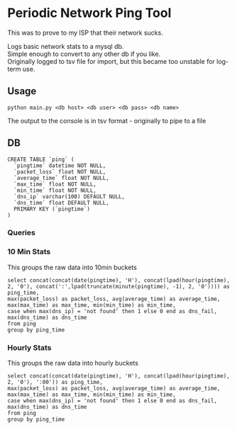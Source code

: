 # Periodic Network Ping Tool

This was to prove to my ISP that their network sucks.  

Logs basic network stats to a mysql db.  
Simple enough to convert to any other db if you like.  
Originally logged to tsv file for import, but this became too unstable for log-term use.  

## Usage

`python main.py <db host> <db user> <db pass> <db name>`

The output to the console is in tsv format - originally to pipe to a file

## DB

```
CREATE TABLE `ping` (
  `pingtime` datetime NOT NULL,
  `packet_loss` float NOT NULL,
  `average_time` float NOT NULL,
  `max_time` float NOT NULL,
  `min_time` float NOT NULL,
  `dns_ip` varchar(100) DEFAULT NULL,
  `dns_time` float DEFAULT NULL,
  PRIMARY KEY (`pingtime`)
)
```

### Queries

### 10 Min Stats
This groups the raw data into 10min buckets
```
select concat(concat(date(pingtime), 'H'), concat(lpad(hour(pingtime), 2, '0'), concat(':',lpad(truncate(minute(pingtime), -1), 2, '0')))) as ping_time, 
max(packet_loss) as packet_loss, avg(average_time) as average_time, max(max_time) as max_time, min(min_time) as min_time, 
case when max(dns_ip) = 'not found' then 1 else 0 end as dns_fail, max(dns_time) as dns_time
from ping
group by ping_time
```

### Hourly Stats
This groups the raw data into hourly buckets
```
select concat(concat(date(pingtime), 'H'), concat(lpad(hour(pingtime), 2, '0'), ':00')) as ping_time, 
max(packet_loss) as packet_loss, avg(average_time) as average_time, max(max_time) as max_time, min(min_time) as min_time, 
case when max(dns_ip) = 'not found' then 1 else 0 end as dns_fail, max(dns_time) as dns_time
from ping
group by ping_time
```
